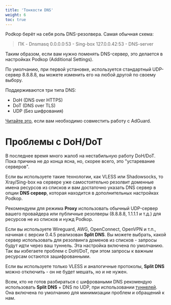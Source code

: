 ```yaml
---
title: 'Тонкости DNS'
weight: 6
toc: true
---
```


Podkop берёт на себя роль DNS-резолвера. Самая обычная схема:
> ПК - Dnsmasq 0.0.0.0:53 - Sing-box 127.0.0.42:53 - DNS-server

Таким образом, если вам нужно поменять DNS-сервер, это делается в настройках Podkop (Additional Settings).

По умолчанию, при первой установке, используется стандартный UDP-сервер 8.8.8.8, вы можете изменить его на любой другой по своему выбору.

Поддерживаются три типа DNS:
- DoH (DNS over HTTPS)
- DoT (DNS over TLS)
- UDP (Без шифрования)

[Читайте это](/docs/adguard/), если вам необходимо совместить работу с AdGuard.

# Проблемы с DoH/DoT

В последнее время много жалоб на нестабильную работу DoH/DoT. Пока причина не до конца ясна, но, скорее всего, это "устаревание серверов".

Если вы используете такие технологии, как VLESS или Shadowsocks, то Xray/Sing-box на сервере уже самостоятельно резолвит доменные имена ресурсов из списков и вам достаточно указать DNS сервер в опции **DNS сервер**, которая находится в дополнительных настройках Podkop.

Рекомендуем для режима **Proxy** использовать обычный UDP-сервер вашего провайдера или публичные резолверы (8.8.8.8, 1.1.1.1 и т.д.) для ресурсов не из списков и нужд Podkop.

Если вы используете Wireguard, AWG, OpenConnect, OpenVPN и т.п., начиная с версии 0.4.5 реализован **Split DNS**. Вы можете выбрать, какой сервер использовать для резолвинга доменов из списков - запросы будут идти через ваш туннель. Эта настройка включена по умолчанию. 
Так вы избегаете проблем с DoH/DoT, при этом запросы к важным ресурсам остаются зашифрованными.

Если вы используете только VLESS и аналогичные протоколы, **Split DNS** можно отключить - он не будет мешать, но и не нужен.

Всем, кто не готов разбираться с шифроваными DNS рекомендую использовать **Split DNS** + DNS по UDP, при использовании [туннелей](/docs/tunnels/). Она включена по умолчанию для минимизации проблем и обращений к нам.
